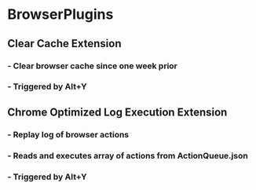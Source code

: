 # BrowserPlugins
## Clear Cache Extension
### - Clear browser cache since one week prior 
### - Triggered by Alt+Y

## Chrome Optimized Log Execution Extension
### - Replay log of browser actions
### - Reads and executes array of actions from ActionQueue.json
### - Triggered by Alt+Y
